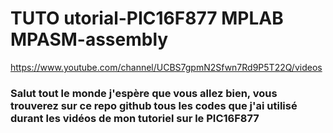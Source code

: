 # TUTO utorial-PIC16F877 MPLAB MPASM-assembly
https://www.youtube.com/channel/UCBS7gpmN2Sfwn7Rd9P5T22Q/videos

### Salut tout le monde j'espère que vous allez bien, vous trouverez sur ce repo github tous les codes que j'ai utilisé durant les vidéos de mon tutoriel sur le PIC16F877
<!--stackedit_data:
eyJoaXN0b3J5IjpbMTc1MzU3MDgwOSwxMjEwODU5ODRdfQ==
-->